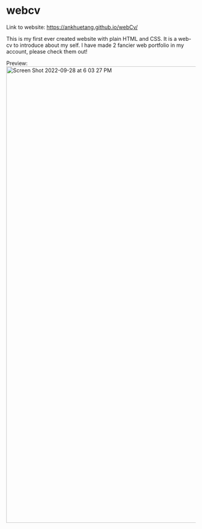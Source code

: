 # webcv
Link to website: https://ankhuetang.github.io/webCv/

This is my first ever created website with plain HTML and CSS. It is a web-cv to introduce about my self. I have made 2 fancier web portfolio in my account, please check them out!

Preview: <img width="1215" alt="Screen Shot 2022-09-28 at 6 03 27 PM" src="https://user-images.githubusercontent.com/109850604/192897333-accc392a-fc3c-46af-84fe-09de50a99701.png">
